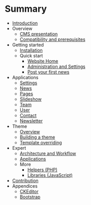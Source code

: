 # Summary

* [Introduction](README.md)
* Overview
   * [CMS presentation](cms.md)
   * [Compatibility and prerequisites](compatibility.md)
* Getting started
   * [Installation](installation.md)
   * Quick start
       * [Website Home](front.md)
       * [Administration and Settings](adminsettings.md)
       * [Post your first news](post_your_first_news.md)
* Applications
   * [Settings](settings.md)
   * [News](news.md)
   * [Pages](pages.md)
   * [Slideshow](slideshow.md)
   * [Team](teams.md)
   * [User](users.md)
   * [Contact](contact.md)
   * [Newsletter](newsletter.md)
* Theme
   * [Overview](introduction.md)
   * [Building a theme](build_theme.md)
   * [Template overriding](custom_template.md)
* Expert
   * [Architecture and Workflow](technical_overview.md)
   * [Applications](creat_apps.md)
   * More
       * [Helpers (PHP)](helpers_php.md)
       * [Libraries (JavaScript)](librairies_js.md)
* [Contribution](contribution.md)
* Appendices
   * [CKEditor](ckeditor.md)
   * [Bootstrap](bootstrap.md)

